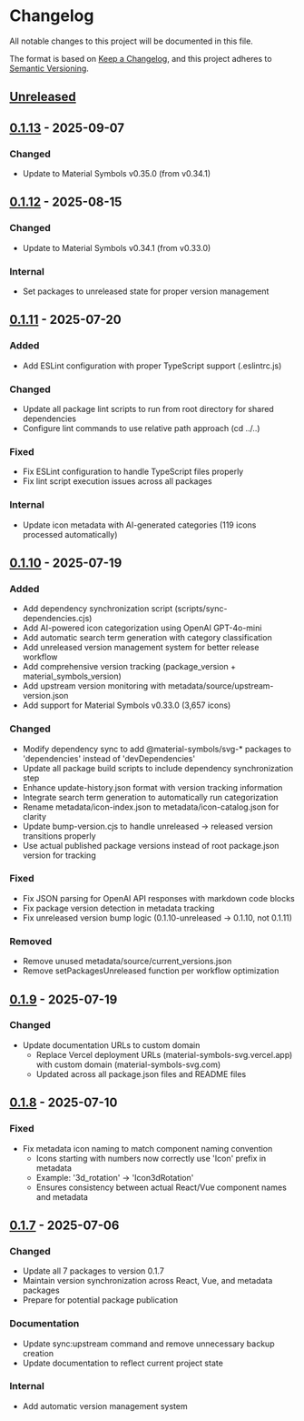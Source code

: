 # Changelog

All notable changes to this project will be documented in this file.

The format is based on [Keep a Changelog](https://keepachangelog.com/en/1.0.0/),
and this project adheres to [Semantic Versioning](https://semver.org/spec/v2.0.0.html).

## [Unreleased]

## [0.1.13] - 2025-09-07

### Changed
- Update to Material Symbols v0.35.0 (from v0.34.1)

## [0.1.12] - 2025-08-15

### Changed
- Update to Material Symbols v0.34.1 (from v0.33.0)

### Internal
- Set packages to unreleased state for proper version management

## [0.1.11] - 2025-07-20

### Added
- Add ESLint configuration with proper TypeScript support (.eslintrc.js)

### Changed
- Update all package lint scripts to run from root directory for shared dependencies
- Configure lint commands to use relative path approach (cd ../..)

### Fixed
- Fix ESLint configuration to handle TypeScript files properly
- Fix lint script execution issues across all packages

### Internal
- Update icon metadata with AI-generated categories (119 icons processed automatically)

## [0.1.10] - 2025-07-19

### Added
- Add dependency synchronization script (scripts/sync-dependencies.cjs)
- Add AI-powered icon categorization using OpenAI GPT-4o-mini
- Add automatic search term generation with category classification
- Add unreleased version management system for better release workflow
- Add comprehensive version tracking (package_version + material_symbols_version)
- Add upstream version monitoring with metadata/source/upstream-version.json
- Add support for Material Symbols v0.33.0 (3,657 icons)

### Changed
- Modify dependency sync to add @material-symbols/svg-* packages to 'dependencies' instead of 'devDependencies'
- Update all package build scripts to include dependency synchronization step
- Enhance update-history.json format with version tracking information
- Integrate search term generation to automatically run categorization
- Rename metadata/icon-index.json to metadata/icon-catalog.json for clarity
- Update bump-version.cjs to handle unreleased → released version transitions properly
- Use actual published package versions instead of root package.json version for tracking

### Fixed
- Fix JSON parsing for OpenAI API responses with markdown code blocks
- Fix package version detection in metadata tracking
- Fix unreleased version bump logic (0.1.10-unreleased → 0.1.10, not 0.1.11)

### Removed
- Remove unused metadata/source/current_versions.json
- Remove setPackagesUnreleased function per workflow optimization

## [0.1.9] - 2025-07-19

### Changed
- Update documentation URLs to custom domain
  - Replace Vercel deployment URLs (material-symbols-svg.vercel.app) with custom domain (material-symbols-svg.com)
  - Updated across all package.json files and README files

## [0.1.8] - 2025-07-10

### Fixed
- Fix metadata icon naming to match component naming convention
  - Icons starting with numbers now correctly use 'Icon' prefix in metadata
  - Example: '3d_rotation' → 'Icon3dRotation'
  - Ensures consistency between actual React/Vue component names and metadata

## [0.1.7] - 2025-07-06

### Changed
- Update all 7 packages to version 0.1.7
- Maintain version synchronization across React, Vue, and metadata packages
- Prepare for potential package publication

### Documentation
- Update sync:upstream command and remove unnecessary backup creation
- Update documentation to reflect current project state

### Internal
- Add automatic version management system

[Unreleased]: https://github.com/k-s-h-r/material-symbols-svg/compare/v0.1.13...HEAD
[0.1.13]: https://github.com/k-s-h-r/material-symbols-svg/compare/v0.1.12...v0.1.13
[0.1.12]: https://github.com/k-s-h-r/material-symbols-svg/compare/v0.1.11...v0.1.12
[0.1.11]: https://github.com/k-s-h-r/material-symbols-svg/compare/v0.1.10...v0.1.11
[0.1.10]: https://github.com/k-s-h-r/material-symbols-svg/compare/v0.1.9...v0.1.10
[0.1.9]: https://github.com/k-s-h-r/material-symbols-svg/compare/v0.1.8...v0.1.9
[0.1.8]: https://github.com/k-s-h-r/material-symbols-svg/compare/v0.1.7...v0.1.8
[0.1.7]: https://github.com/k-s-h-r/material-symbols-svg/releases/tag/v0.1.7